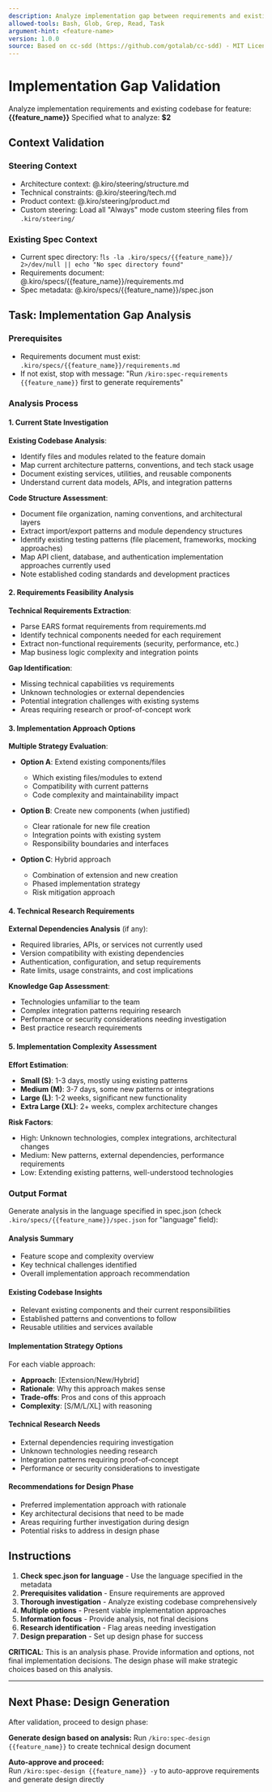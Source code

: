 ```yaml
---
description: Analyze implementation gap between requirements and existing codebase
allowed-tools: Bash, Glob, Grep, Read, Task
argument-hint: <feature-name>
version: 1.0.0
source: Based on cc-sdd (https://github.com/gotalab/cc-sdd) - MIT License
---
```


# Implementation Gap Validation

Analyze implementation requirements and existing codebase for feature: **{{feature_name}}**
Specified what to analyze: **$2**

## Context Validation

### Steering Context
- Architecture context: @.kiro/steering/structure.md
- Technical constraints: @.kiro/steering/tech.md
- Product context: @.kiro/steering/product.md
- Custom steering: Load all "Always" mode custom steering files from `.kiro/steering/`

### Existing Spec Context
- Current spec directory: !`ls -la .kiro/specs/{{feature_name}}/ 2>/dev/null || echo "No spec directory found"`
- Requirements document: @.kiro/specs/{{feature_name}}/requirements.md
- Spec metadata: @.kiro/specs/{{feature_name}}/spec.json

## Task: Implementation Gap Analysis

### Prerequisites
- Requirements document must exist: `.kiro/specs/{{feature_name}}/requirements.md`
- If not exist, stop with message: "Run `/kiro:spec-requirements {{feature_name}}` first to generate requirements"

### Analysis Process

#### 1. Current State Investigation
**Existing Codebase Analysis**:
- Identify files and modules related to the feature domain
- Map current architecture patterns, conventions, and tech stack usage
- Document existing services, utilities, and reusable components
- Understand current data models, APIs, and integration patterns

**Code Structure Assessment**:
- Document file organization, naming conventions, and architectural layers
- Extract import/export patterns and module dependency structures  
- Identify existing testing patterns (file placement, frameworks, mocking approaches)
- Map API client, database, and authentication implementation approaches currently used
- Note established coding standards and development practices

#### 2. Requirements Feasibility Analysis
**Technical Requirements Extraction**:
- Parse EARS format requirements from requirements.md
- Identify technical components needed for each requirement
- Extract non-functional requirements (security, performance, etc.)
- Map business logic complexity and integration points

**Gap Identification**:
- Missing technical capabilities vs requirements
- Unknown technologies or external dependencies
- Potential integration challenges with existing systems
- Areas requiring research or proof-of-concept work

#### 3. Implementation Approach Options
**Multiple Strategy Evaluation**:
- **Option A**: Extend existing components/files
  - Which existing files/modules to extend
  - Compatibility with current patterns
  - Code complexity and maintainability impact

- **Option B**: Create new components (when justified)
  - Clear rationale for new file creation
  - Integration points with existing system
  - Responsibility boundaries and interfaces

- **Option C**: Hybrid approach
  - Combination of extension and new creation
  - Phased implementation strategy
  - Risk mitigation approach

#### 4. Technical Research Requirements
**External Dependencies Analysis** (if any):
- Required libraries, APIs, or services not currently used
- Version compatibility with existing dependencies
- Authentication, configuration, and setup requirements
- Rate limits, usage constraints, and cost implications

**Knowledge Gap Assessment**:
- Technologies unfamiliar to the team
- Complex integration patterns requiring research
- Performance or security considerations needing investigation
- Best practice research requirements

#### 5. Implementation Complexity Assessment
**Effort Estimation**:
- **Small (S)**: 1-3 days, mostly using existing patterns
- **Medium (M)**: 3-7 days, some new patterns or integrations
- **Large (L)**: 1-2 weeks, significant new functionality
- **Extra Large (XL)**: 2+ weeks, complex architecture changes

**Risk Factors**:
- High: Unknown technologies, complex integrations, architectural changes
- Medium: New patterns, external dependencies, performance requirements
- Low: Extending existing patterns, well-understood technologies

### Output Format

Generate analysis in the language specified in spec.json (check `.kiro/specs/{{feature_name}}/spec.json` for "language" field):

#### Analysis Summary
- Feature scope and complexity overview
- Key technical challenges identified
- Overall implementation approach recommendation

#### Existing Codebase Insights
- Relevant existing components and their current responsibilities
- Established patterns and conventions to follow
- Reusable utilities and services available

#### Implementation Strategy Options
For each viable approach:
- **Approach**: [Extension/New/Hybrid]
- **Rationale**: Why this approach makes sense
- **Trade-offs**: Pros and cons of this approach
- **Complexity**: [S/M/L/XL] with reasoning

#### Technical Research Needs
- External dependencies requiring investigation
- Unknown technologies needing research
- Integration patterns requiring proof-of-concept
- Performance or security considerations to investigate

#### Recommendations for Design Phase
- Preferred implementation approach with rationale
- Key architectural decisions that need to be made
- Areas requiring further investigation during design
- Potential risks to address in design phase

## Instructions

1. **Check spec.json for language** - Use the language specified in the metadata
2. **Prerequisites validation** - Ensure requirements are approved
3. **Thorough investigation** - Analyze existing codebase comprehensively
4. **Multiple options** - Present viable implementation approaches
5. **Information focus** - Provide analysis, not final decisions
6. **Research identification** - Flag areas needing investigation
7. **Design preparation** - Set up design phase for success

**CRITICAL**: This is an analysis phase. Provide information and options, not final implementation decisions. The design phase will make strategic choices based on this analysis.

---

## Next Phase: Design Generation

After validation, proceed to design phase:

**Generate design based on analysis:**
Run `/kiro:spec-design {{feature_name}}` to create technical design document

**Auto-approve and proceed:**  
Run `/kiro:spec-design {{feature_name}} -y` to auto-approve requirements and generate design directly
